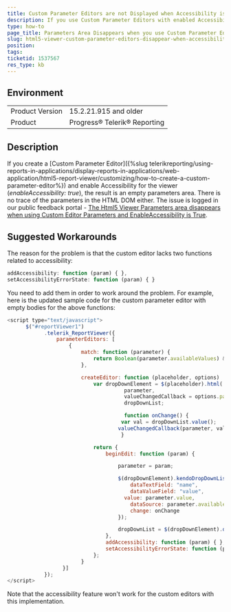 ```yaml
---
title: Custom Parameter Editors are not Displayed when Accessibility is Enabled in the Html5 Report Viewer
description: If you use Custom Parameter Editors with enabled Accessibility in the Html5 Report Viewer, the Parameters Area is not displayed
type: how-to
page_title: Parameters Area Disappears when you use Custom Parameter Editors with Enabled Accessibility
slug: html5-viewer-custom-parameter-editors-disappear-when-accessibility-is-enabled
position: 
tags: 
ticketid: 1537567
res_type: kb
---
```


## Environment
<table>
	<tbody>
		<tr>
			<td>Product Version</td>
			<td>15.2.21.915 and older</td>
		</tr>
		<tr>
			<td>Product</td>
			<td>Progress® Telerik® Reporting</td>
		</tr>
	</tbody>
</table>


## Description
If you create a [Custom Parameter Editor]({%slug telerikreporting/using-reports-in-applications/display-reports-in-applications/web-application/html5-report-viewer/customizing/how-to-create-a-custom-parameter-editor%}) and enable Accessibility for the viewer (_enableAccessibility: true_), 
the result is an empty parameters area. There is no trace of the parameters in the HTML DOM either.
The issue is logged in our public feedback portal - [The Html5 Viewer Parameters area disappears when using Custom Editor Parameters and EnableAccessibility is True](https://feedback.telerik.com/reporting/1537926-html5-viewer-parameters-area-disappears-when-using-custom-editor-parameters-and-enableaccessibility-is-true). 

## Suggested Workarounds
The reason for the problem is that the custom editor lacks two functions related to accessibility:

```JavaScript
addAccessibility: function (param) { },
setAccessibilityErrorState: function (param) { }
```

You need to add them in order to work around the problem.
For example, here is the updated sample code for the custom parameter editor with empty bodies for the above functions: 

``` JavaScript
<script type="text/javascript">
      $("#reportViewer1")
            .telerik_ReportViewer({           
                parameterEditors: [
                    {
                        match: function (parameter) {
                            return Boolean(parameter.availableValues) && !parameter.multivalue;
                        },

                        createEditor: function (placeholder, options)  {
                            var dropDownElement = $(placeholder).html('<div></div>'),
                                      parameter,
                                      valueChangedCallback = options.parameterChanged,
                                      dropDownList;

                                      function onChange() {
                                     var val = dropDownList.value();
                                    valueChangedCallback(parameter, val);
                                     }

                            return {
                                beginEdit: function (param) {

                                    parameter = param;

                                    $(dropDownElement).kendoDropDownList({
                                        dataTextField: "name",
                                        dataValueField: "value",
                                      value: parameter.value,
                                        dataSource: parameter.availableValues,
                                        change: onChange
                                    });

                                    dropDownList = $(dropDownElement).data("kendoDropDownList");
                                },
                                addAccessibility: function (param) { },
                                setAccessibilityErrorState: function (param) { }	
                            };
                        }
                  }]
            });        
</script>
```
Note that the accessibility feature won't work for the custom editors with this implementation.
